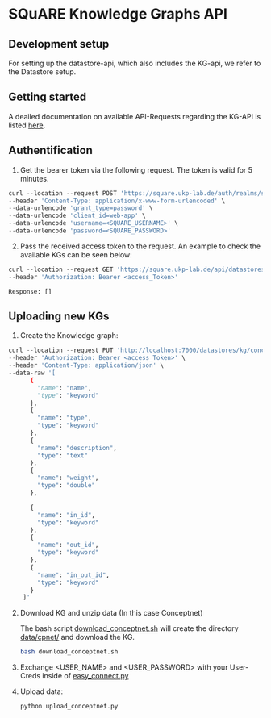 # SQuARE Knowledge Graphs API


## Development setup
For setting up the datastore-api, which also includes the KG-api, we refer to the Datastore setup. 


## Getting started
A deailed documentation on available API-Requests regarding the KG-API is listed [here](https://square.ukp-lab.de/docs/api/datastores/#tag/Knowledge-Graphs).


## Authentification
1. Get the bearer token via the following request. The token is valid for 5 minutes.
```python
curl --location --request POST 'https://square.ukp-lab.de/auth/realms/square/protocol/openid-connect/token' \
--header 'Content-Type: application/x-www-form-urlencoded' \
--data-urlencode 'grant_type=password' \
--data-urlencode 'client_id=web-app' \
--data-urlencode 'username=<SQUARE_USERNAME>' \
--data-urlencode 'password=<SQUARE_PASSWORD>'
```


2. Pass the received access token to the request. An example to check the available KGs 
can be seen below:

```python
curl --location --request GET 'https://square.ukp-lab.de/api/datastores/kg' \
--header 'Authorization: Bearer <access_Token>'
```

```response
Response: []
```


## Uploading new KGs

1. Create the Knowledge graph:
   
```python
curl --location --request PUT 'http://localhost:7000/datastores/kg/conceptnet' \
--header 'Authorization: Bearer <access_Token>' \
--header 'Content-Type: application/json' \
--data-raw '[
      {
        "name": "name",
        "type": "keyword"
      },
      {
        "name": "type",  
        "type": "keyword"
      },
      {
        "name": "description",
        "type": "text"
      },
      {
        "name": "weight",
        "type": "double"
      },

      {
        "name": "in_id",
        "type": "keyword"
      },
      {
        "name": "out_id",
        "type": "keyword"
      },
      {
        "name": "in_out_id",
        "type": "keyword"
      }
    ]'
```

2. Download KG and unzip data (In this case Conceptnet)

   The bash script [download_conceptnet.sh](download_conceptnet.sh) will create the directory [data/cpnet/](data/cpnet/) and download the KG.
   ```bash
   bash download_conceptnet.sh
   ```


3. Exchange <USER_NAME> and <USER_PASSWORD> with your User-Creds inside of [easy_connect.py](easy_connect.py)
4. Upload data:
  
   ```python
   python upload_conceptnet.py   
   ```

 